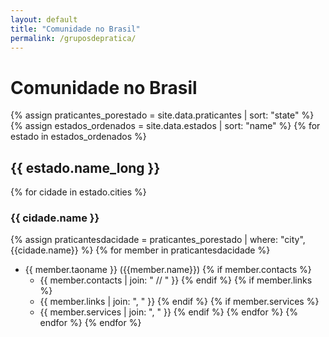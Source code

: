 ```yaml
---
layout: default
title: "Comunidade no Brasil"
permalink: /gruposdepratica/
---
```


# Comunidade no Brasil

{% assign praticantes_porestado = site.data.praticantes | sort: "state" %}
{% assign estados_ordenados = site.data.estados | sort: "name" %}
{% for estado in estados_ordenados %}
## {{ estado.name_long }}
{% for cidade in estado.cities %}
### {{ cidade.name }}
{% assign praticantesdacidade = praticantes_porestado | where: "city", {{cidade.name}} %}
{% for member in praticantesdacidade %}
- {{ member.taoname }} ({{member.name}})
{% if member.contacts %}
  - {{ member.contacts | join: " // " }}
{% endif %}
    {% if member.links %}
  - {{ member.links | join: ", " }}
    {% endif %}
    {% if member.services %}
  - {{ member.services | join: ", " }}
    {% endif %}
{% endfor %}
{% endfor %}
{% endfor %}